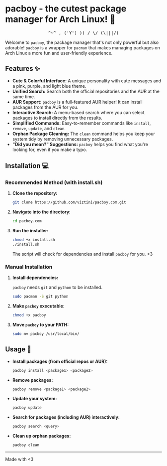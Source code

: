 # pacboy - the cutest package manager for Arch Linux! 🎀

<p align="center">
  <samp>
  ^~^  , 
 ('Y') ))
 /   \/
(\|||/)
</samp>
</p>

Welcome to `pacboy`, the package manager that's not only powerful but also adorable! `pacboy` is a wrapper for `pacman` that makes managing packages on Arch Linux a more fun and user-friendly experience.

## Features ✨

*   **Cute & Colorful Interface:** A unique personality with cute messages and a pink, purple, and light blue theme.
*   **Unified Search:** Search both the official repositories and the AUR at the same time.
*   **AUR Support:** `pacboy` is a full-featured AUR helper! It can install packages from the AUR for you.
*   **Interactive Search:** A menu-based search where you can select packages to install directly from the results.
*   **Simplified Commands:** Easy-to-remember commands like `install`, `remove`, `update`, and `clean`.
*   **Orphan Package Cleaning:** The `clean` command helps you keep your system tidy by removing unnecessary packages.
*   **"Did you mean?" Suggestions:** `pacboy` helps you find what you're looking for, even if you make a typo.

## Installation 💻

### Recommended Method (with install.sh)

1.  **Clone the repository:**

    ```bash
    git clone https://github.com/viztini/pacboy.com.git
    ```

2.  **Navigate into the directory:**

    ```bash
    cd pacboy.com
    ```

3.  **Run the installer:**

    ```bash
    chmod +x install.sh
    ./install.sh
    ```

    The script will check for dependencies and install `pacboy` for you. <3

### Manual Installation

1.  **Install dependencies:**

    `pacboy` needs `git` and `python` to be installed.

    ```bash
    sudo pacman -S git python
    ```

2.  **Make `pacboy` executable:**

    ```bash
    chmod +x pacboy
    ```

3.  **Move `pacboy` to your PATH:**

    ```bash
    sudo mv pacboy /usr/local/bin/
    ```

## Usage 📖

*   **Install packages (from official repos or AUR):**

    ```bash
    pacboy install <package1> <package2>
    ```

*   **Remove packages:**

    ```bash
    pacboy remove <package1> <package2>
    ```

*   **Update your system:**

    ```bash
    pacboy update
    ```

*   **Search for packages (including AUR) interactively:**

    ```bash
    pacboy search <query>
    ```

*   **Clean up orphan packages:**

    ```bash
    pacboy clean
    ```

---

Made with <3
